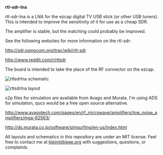 **rtl-sdr-lna**


rtl-sdr-lna is a LNA for the ezcap digital TV USB stick (or other USB tuners).
This is intended to improve the sensitivity of it for use as a cheap SDR.

The amplifier is stable, but the matching could probably be improved.

See the following websites for more information on the rtl-sdr:

http://sdr.osmocom.org/trac/wiki/rtl-sdr

http://www.reddit.com/r/rtlsdr

The board is intended to take the place of the RF connector on the ezcap.  


![rtlsdrlna schematic](https://github.com/loxodes/rtl-sdr-lna/raw/master/rtlsdr_lna_sch.png)

![rtlsdrlna layout](https://github.com/loxodes/rtl-sdr-lna/raw/master/rtlsdr_lna_brd.png)



s2p files for simulation are available from Avago and Murata. I'm using ADS for simulation, qucs would be a free open source alternative.

http://www.avagotech.com/pages/en/rf_microwave/amplifiers/low_noise_amplifiers/mga-62563/

http://ds.murata.co.jp/software/simsurfing/en-us/index.html


All layouts and schematics in this repository are under an MIT license.
Feel free to contact me at kleinjt@ieee.org with suggestions, questions, or complaints.
